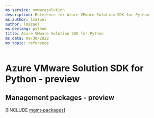 ```yaml
---
ms.service: vmwaresolution
description: Reference for Azure VMware Solution SDK for Python
ms.author: lmazuel
author: lmazuel
ms.devlang: python
title: Azure VMware Solution SDK for Python
ms.data: 09/30/2022
ms.topic: reference
---
```

# Azure VMware Solution SDK for Python - preview

## Management packages - preview
[!INCLUDE [mgmt-packages](vmware-solution-mgmt-index.md)]